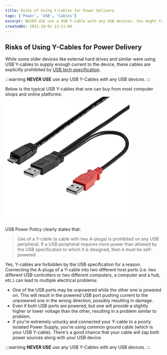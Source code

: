 ```yaml
---
title: Risks of Using Y-Cables for Power Delivery
tags: ['Power', 'USB', 'Cables']
excerpt: NEVER USE use a USB Y-Cable with any USB devices. You might face electrical problems or even destroy your equipment.
createdAt: 2021-10-01 13:11:00
---
```



## Risks of Using Y-Cables for Power Delivery

While some older devices like external hard drives and similar were using USB Y-cables to supply enough current to the device, these cables are explicitly prohibited by [USB tech specification](https://compliance.usb.org/index.asp?UpdateFile=Policies#72). 

:::warning
**NEVER USE** use any USB Y-Cables with any USB devices.
:::

Below is the typical USB Y-cables that one can buy from most computer shops and online platforms:
![y-cable](./usb2hauby3.png)

USB Power Policy clearly states that:
>   Use of a Y-cable (a cable with two A-plugs) is prohibited on any USB peripheral. If a USB peripheral requires more power than allowed by the USB specification to which it is designed, then it must be self-powered.

Yes, Y-cables are forbidden by the USB specification for a reason. Connecting the A-plugs of a Y-cable into two different host ports (i.e. two different USB controllers or two different computers, a computer and a hub, etc.) can lead to multiple electrical problems:

*  One of the USB ports may be unpowered while the other one is powered on. This will result in the powered USB port pushing current to the unpowered one in the wrong direction, possibly resulting in damage.
* Even if both USB ports are powered, but one will provide a slightly higher or lower voltage than the other, resulting in a problem similar to problem.
* If you're extremely unlucky and connected your Y-cable to a poorly isolated Power Supply, you're using common ground cable (which is your USB Y-cable). There's a good chance that your cable will zap both power sources along with your USB device.

:::warning
**NEVER USE** use any USB Y-Cables with any USB devices.
:::

